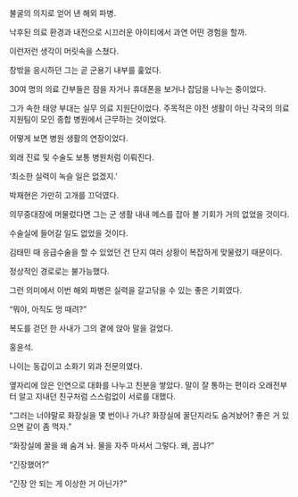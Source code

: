 불굴의 의지로 얻어 낸 해외 파병.

낙후된 의료 환경과 내전으로 시끄러운 아이티에서 과연 어떤 경험을 할까.

이런저런 생각이 머릿속을 스쳤다.

창밖을 응시하던 그는 곧 군용기 내부를 훑었다.

30여 명의 의료 간부들은 잠을 자거나 휴대폰을 보거나 잡담을 나누는 중이었다.

그가 속한 태양 부대는 실무 의료 지원단이었다. 주목적은 야전 생활이 아닌 각국의 의료 지원팀이 모인 종합 병원에서 근무하는 것이었다.

어떻게 보면 병원 생활의 연장이었다.

외래 진료 및 수술도 보통 병원처럼 이뤄진다.

‘최소한 실력이 녹슬 일은 없겠지.’

박재현은 가만히 고개를 끄덕였다.

의무중대장에 머물렀다면 그는 군 생활 내내 메스를 잡아 볼 기회가 거의 없었을 것이다.

수술실에 들어갈 일도 없었을 것이다.

김태민 때 응급수술을 할 수 있었던 건 단지 여러 상황이 복잡하게 맞물렸기 때문이다.

정상적인 경로로는 불가능했다.

그런 의미에서 이번 해외 파병은 실력을 갈고닦을 수 있는 좋은 기회였다.

“뭐야, 아직도 멍 때려?”

복도를 걷던 한 사내가 그의 곁에 앉아 말을 걸었다.

홍윤석.

나이는 동갑이고 소화기 외과 전문의였다.

옆자리에 앉은 인연으로 대화를 나누고 친분을 쌓았다. 말이 잘 통하는 편이라 오래전부터 알고 지내던 친구처럼 스스럼없이 서로를 대했다.

“그러는 너야말로 화장실을 몇 번이나 가냐? 화장실에 꿀단지라도 숨겨놨어? 좋은 거 있으면 같이 좀 먹자.”

“화장실에 꿀을 왜 숨겨 놔. 물을 자주 마셔서 그렇다. 왜, 꼽냐?”

“긴장했어?”

“긴장 안 되는 게 이상한 거 아닌가?”